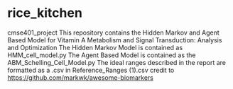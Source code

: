 # rice_kitchen
cmse401_project
This repository contains the Hidden Markov and Agent Based Model for Vitamin A Metabolism and Signal Transduction: Analysis and Optimization
The Hidden Markov Model is contained as HMM_cell_model.py 
The Agent Based Model is contained as the ABM_Schelling_Cell_Model.py
The ideal ranges described in the report are formatted as a .csv in Reference_Ranges (1).csv credit to  https://github.com/markwk/awesome-biomarkers
